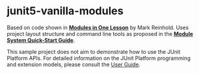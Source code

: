 # junit5-vanilla-modules

Based on code shown in [**Modules in One Lesson**](https://www.youtube.com/watch?v=IokevuiEKCY)
by Mark Reinhold. Uses project layout structure and command line tools as proposed in the
[**Module System Quick-Start Guide**](http://openjdk.java.net/projects/jigsaw/quick-start).

This sample project does not aim to demonstrate how to use the JUnit Platform APIs.
For detailed  information on the JUnit Platform programming and extension models,
please consult the [User Guide](http://junit.org/junit5/docs/current/user-guide/).
